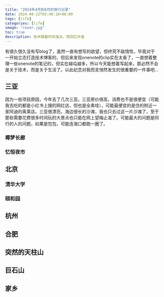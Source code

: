 ```yaml
---
title: "2024年4月到8月的旅行记录"
date: 2024-08-22T02:40:18+08:00
tags: [life]
categories: [life]
image: "cover.jpg"
toc: true
description: 技术随着时间淘汰，而回忆升值
---
```


有很久很久没有写blog了，虽然一直有想写的欲望，但终究不敌惰性，毕竟对于一开始立志打造技术博客的，但后来发现onenote的clip实在太香了，一直想着整理一些onenote的笔记的，但实在越屯越多，所以今天能想着写起来，那必然不会是关于技术，而是关于生活了。以此纪念对我而言悄然发生的很重要的一件事吧...

## 三亚

因为一些项目原因，今年去了几次三亚。三亚房价很高，消费也不是很便宜（可能我去吃的都是小红书上搜的网红店，但也是全素哇），可能最便宜的是住的附近一家阿迪的奥莱店。三亚很漂亮，海边很长的沙滩，我也只去过这一片沙滩了，至于那些需要花费很多时间玩的大景点也只能在网上望梅止渴了。可能最大的问题是同行的人的问题，如果是包包，可能连海口都跑一圈了。

### 椰梦长廊

### 忆恒夜市

## 北京

### 清华大学

### 颐和园

## 杭州

## 合肥

## 突然的天柱山

## 巨石山

## 家乡
